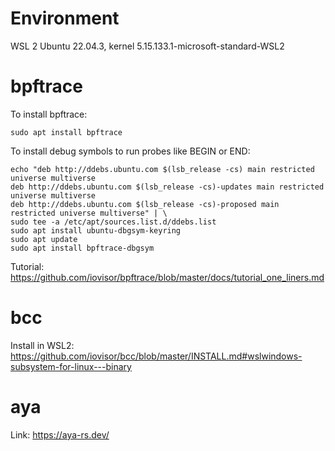 # Environment

WSL 2 Ubuntu 22.04.3, kernel 5.15.133.1-microsoft-standard-WSL2

# bpftrace

To install bpftrace:

```
sudo apt install bpftrace
```

To install debug symbols to run probes like BEGIN or END:

```
echo "deb http://ddebs.ubuntu.com $(lsb_release -cs) main restricted universe multiverse
deb http://ddebs.ubuntu.com $(lsb_release -cs)-updates main restricted universe multiverse
deb http://ddebs.ubuntu.com $(lsb_release -cs)-proposed main restricted universe multiverse" | \
sudo tee -a /etc/apt/sources.list.d/ddebs.list
sudo apt install ubuntu-dbgsym-keyring
sudo apt update
sudo apt install bpftrace-dbgsym
```

Tutorial: https://github.com/iovisor/bpftrace/blob/master/docs/tutorial_one_liners.md

# bcc

Install in WSL2: https://github.com/iovisor/bcc/blob/master/INSTALL.md#wslwindows-subsystem-for-linux---binary

# aya

Link: https://aya-rs.dev/
